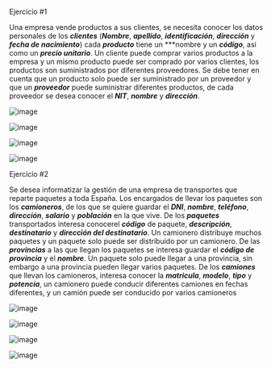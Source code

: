 Ejercicio #1

Una empresa vende productos a sus clientes, se necesita conocer los datos personales de los ***clientes*** (***Nombre***, ***apellido***, ***identificación***, ***dirección*** y ***fecha de nacimiento***) cada ***producto*** tiene un ***nombre y un ***código***, así como un  ***precio unitario***. Un cliente puede comprar varios productos a la empresa y un mismo producto puede ser comprado por varios clientes, los productos son suministrados por diferentes proveedores. Se debe tener en cuenta que un producto solo puede ser suministrado por un proveedor y que un ***proveedor*** puede suministrar diferentes productos, de cada proveedor se desea conocer el ***NIT***, ***nombre*** y ***dirección***. 
	
![image](https://user-images.githubusercontent.com/101212784/168849314-15fcf10e-db7e-4923-a50e-6e626dff1531.png)

![image](https://user-images.githubusercontent.com/101212784/168849402-52be86a4-40ed-49b9-a76b-25824059450e.png)

![image](https://user-images.githubusercontent.com/101212784/168849472-a48d8ecf-d462-4082-94d9-1b9f278f411d.png)

![image](https://user-images.githubusercontent.com/101212784/168854196-2ce6b10a-a075-4ca3-bc23-5eb555bc0e48.png)







Ejercicio #2

Se desea informatizar la gestión de una empresa de transportes que reparte paquetes  a toda España. Los encargados de llevar los paquetes son los ***camioneros***, de los que se quiere guardar el ***DNI***, ***nombre***, ***teléfono***, ***dirección***, ***salario*** y ***población*** en la que vive. De los ***paquetes*** transportados interesa conocerel ***código*** de paquete, ***descripción***, ***destinatario*** y ***dirección del destinatario***. Un camionero distribuye muchos paquetes y un paquete solo puede ser distribuido por un camionero. De las ***provincias*** a las que llegan los paquetes se interesa guardar el ***código de provincia*** y el ***nombre***. Un paquete solo puede llegar a una provincia, sin embargo a una provincia pueden llegar varios paquetes. De los ***camiones*** que llevan los camioneros, interesa conocer la ***matricula***, ***modelo***, ***tipo*** y ***potencia***, un camionero puede conducir diferentes camiones en fechas diferentes, y un camión puede ser conducido por varios camioneros
	
![image](https://user-images.githubusercontent.com/101212784/168928291-3a364050-169d-431d-93dc-385fd53eeb00.png)



![image](https://user-images.githubusercontent.com/101212784/168928423-442f1325-4102-47fd-bffd-91e49a91e02b.png)

	
![image](https://user-images.githubusercontent.com/101212784/168928675-f73c22d9-468c-4a30-8740-9f2d5f2436d4.png)

	
![image](https://user-images.githubusercontent.com/101212784/168928685-0e98cc04-c1b8-4610-8910-9ddd7a1d51df.png)











